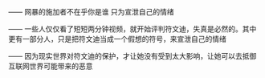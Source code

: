 ——
网暴的施加者不在乎你是谁
只为宣泄自己的情绪

——
一些人仅仅看了短短两分钟视频，就开始评判符文迪，失真是必然的。其中更有一部分人，只是把符文迪当成一个假想的符号，来宣泄自己的情绪

——
因为现实世界对符文迪的保护，才让她没有受到太大影响，让她可以去抵御互联网世界可能带来的恶意